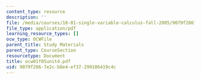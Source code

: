 ```yaml
---
content_type: resource
description: ''
file: /media/courses/18-01-single-variable-calculus-fall-2005/9079f2867e2cb8e4ef37299106419c4c_ocw01f05unit4.pdf
file_type: application/pdf
learning_resource_types: []
ocw_type: OCWFile
parent_title: Study Materials
parent_type: CourseSection
resourcetype: Document
title: ocw01f05unit4.pdf
uid: 9079f286-7e2c-b8e4-ef37-299106419c4c
---
```

